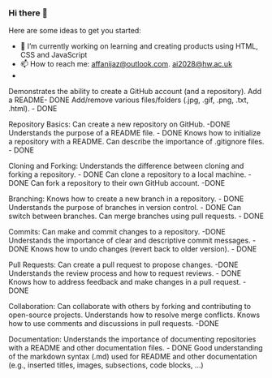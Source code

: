 ### Hi there 👋

Here are some ideas to get you started:

- 🔭 I’m currently working on learning and creating products using HTML, CSS and JavaScript
- 📫 How to reach me: affanijaz@outlook.com. ai2028@hw.ac.uk
- 
Demonstrates the ability to create a GitHub account (and a repository). 
Add a README- DONE
Add/remove various files/folders (.jpg, .gif, .png, .txt, .html). - DONE

Repository Basics:
Can create a new repository on GitHub. -DONE
Understands the purpose of a README file. - DONE
Knows how to initialize a repository with a README.
Can describe the importance of .gitignore files. - DONE

Cloning and Forking:
Understands the difference between cloning and forking a repository. - DONE
Can clone a repository to a local machine. - DONE
Can fork a repository to their own GitHub account. -DONE

Branching:
Knows how to create a new branch in a repository. - DONE
Understands the purpose of branches in version control. - DONE
Can switch between branches.
Can merge branches using pull requests. - DONE

Commits:
Can make and commit changes to a repository. -DONE
Understands the importance of clear and descriptive commit messages. -DONE
Knows how to undo changes (revert back to older version). - DONE

Pull Requests:
Can create a pull request to propose changes. -DONE
Understands the review process and how to request reviews. - DONE
Knows how to address feedback and make changes in a pull request. - DONE

Collaboration:
Can collaborate with others by forking and contributing to open-source projects.
Understands how to resolve merge conflicts.
Knows how to use comments and discussions in pull requests. -DONE

Documentation:
Understands the importance of documenting repositories with a README and other documentation files. - DONE
Good understanding of the markdown syntax (.md) used for README and other documentation (e.g., inserted titles, images, subsections, code blocks, …)
